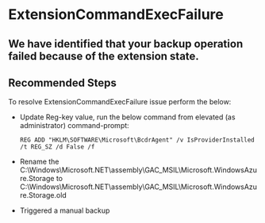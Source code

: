 <properties
	pageTitle="ExtensionCommandExecFailure"
	description="ExtensionCommandExecFailure"
	infoBubbleText="Extension command execution failure"
	service="microsoft.recoveryservices"
	resource="backup"
	authors="srinathv"
  ms.author="srinathv"
	displayOrder=""
	articleId="azurebackup-crc-extensioncommandexecfailure"
	diagnosticScenario="azurebackup-crc-extensioncommandexecfailure"
	selfHelpType="diagnostics"
	supportTopicIds=""
	resourceTags=""
	productPesIds="15207"
	cloudEnvironments="public"
/>

# ExtensionCommandExecFailure

<!--issueDescription-->
## We have identified that your backup operation failed because of the extension state.
<!--/issueDescription-->

## **Recommended Steps**
To resolve ExtensionCommandExecFailure issue perform the below:

* Update Reg-key value, run the below command from elevated (as administrator) command-prompt: <br/>

	`REG ADD "HKLM\SOFTWARE\Microsoft\BcdrAgent" /v IsProviderInstalled /t REG_SZ /d False /f`

* Rename the  C:\Windows\Microsoft.NET\assembly\GAC_MSIL\Microsoft.WindowsAzure.Storage to C:\Windows\Microsoft.NET\assembly\GAC_MSIL\Microsoft.WindowsAzure.Storage.old
* Triggered a manual backup
